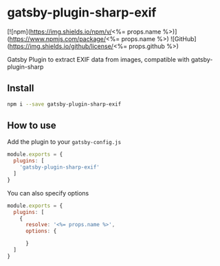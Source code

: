 # gatsby-plugin-sharp-exif

[![npm](https://img.shields.io/npm/v/<%= props.name %>)](https://www.npmjs.com/package/<%= props.name %>)  ![GitHub](https://img.shields.io/github/license/<%= props.github %>)

Gatsby Plugin to extract EXIF data from images, compatible with gatsby-plugin-sharp

## Install

```sh
npm i --save gatsby-plugin-sharp-exif
```

## How to use

Add the plugin to your `gatsby-config.js`

```js
module.exports = {
  plugins: [
    'gatsby-plugin-sharp-exif'
  ]
}
```

You can also specify options

```js
module.exports = {
  plugins: [
    {
      resolve: '<%= props.name %>',
      options: {

      }
  ]
}
```
